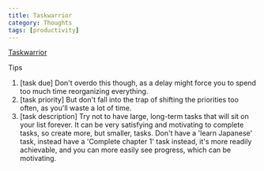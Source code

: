 ```yaml
---
title: Taskwarrior
category: Thoughts
tags: [productivity]
---
```


[Taskwarrior](https://taskwarrior.org/)

Tips

1. [task due] Don't overdo this though, as a delay might force you to spend too much time reorganizing everything.
2. [task priority] But don't fall into the trap of shifting the priorities too often, as you'll waste a lot of time.
3. [task description] Try not to have large, long-term tasks that will sit on your list forever. It can be very satisfying and motivating to complete tasks, so create more, but smaller, tasks. Don't have a 'learn Japanese' task, instead have a 'Complete chapter 1' task instead, it's more readily achievable, and you can more easily see progress, which can be motivating.
